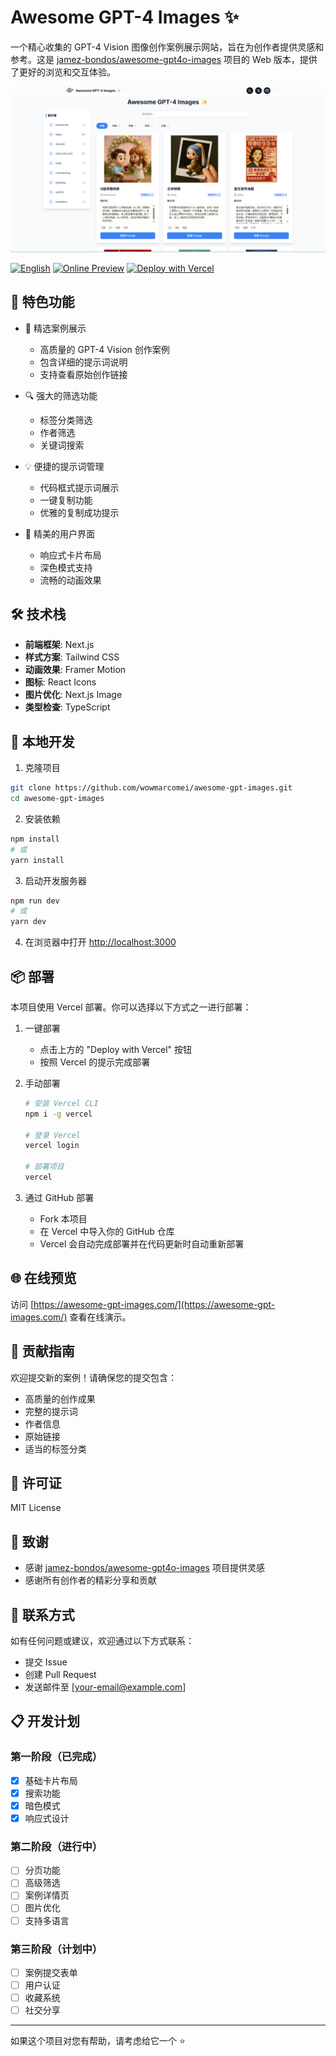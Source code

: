 # Awesome GPT-4 Images ✨

一个精心收集的 GPT-4 Vision 图像创作案例展示网站，旨在为创作者提供灵感和参考。这是 [jamez-bondos/awesome-gpt4o-images](https://github.com/jamez-bondos/awesome-gpt4o-images) 项目的 Web 版本，提供了更好的浏览和交互体验。

![demo](https://raw.githubusercontent.com/wowmarcomei/awesome-gpt-images/main/media/home-demo.png)

[![English](https://img.shields.io/badge/English-View-blue)](README_EN.md)
[![Online Preview](https://img.shields.io/badge/预览-awesome--gpt--images-green)](https://awesome-gpt-images.com)
[![Deploy with Vercel](https://vercel.com/button)](https://vercel.com/new/clone?repository-url=https%3A%2F%2Fgithub.com%2Fwowmarcomei%2Fawesome-gpt-images)

## 🌟 特色功能

- 📸 精选案例展示
  - 高质量的 GPT-4 Vision 创作案例
  - 包含详细的提示词说明
  - 支持查看原始创作链接

- 🔍 强大的筛选功能
  - 标签分类筛选
  - 作者筛选
  - 关键词搜索

- 💡 便捷的提示词管理
  - 代码框式提示词展示
  - 一键复制功能
  - 优雅的复制成功提示

- 🎨 精美的用户界面
  - 响应式卡片布局
  - 深色模式支持
  - 流畅的动画效果

## 🛠️ 技术栈

- **前端框架**: Next.js
- **样式方案**: Tailwind CSS
- **动画效果**: Framer Motion
- **图标**: React Icons
- **图片优化**: Next.js Image
- **类型检查**: TypeScript

## 🚀 本地开发

1. 克隆项目
```bash
git clone https://github.com/wowmarcomei/awesome-gpt-images.git
cd awesome-gpt-images
```

2. 安装依赖
```bash
npm install
# 或
yarn install
```

3. 启动开发服务器
```bash
npm run dev
# 或
yarn dev
```

4. 在浏览器中打开 [http://localhost:3000](http://localhost:3000)

## 📦 部署

本项目使用 Vercel 部署。你可以选择以下方式之一进行部署：

1. 一键部署
   - 点击上方的 "Deploy with Vercel" 按钮
   - 按照 Vercel 的提示完成部署

2. 手动部署
   ```bash
   # 安装 Vercel CLI
   npm i -g vercel
   
   # 登录 Vercel
   vercel login
   
   # 部署项目
   vercel
   ```

3. 通过 GitHub 部署
   - Fork 本项目
   - 在 Vercel 中导入你的 GitHub 仓库
   - Vercel 会自动完成部署并在代码更新时自动重新部署

## 🌐 在线预览

访问 [https://awesome-gpt-images.com/](https://awesome-gpt-images.com/) 查看在线演示。

## 🤝 贡献指南

欢迎提交新的案例！请确保您的提交包含：

- 高质量的创作成果
- 完整的提示词
- 作者信息
- 原始链接
- 适当的标签分类

## 📝 许可证

MIT License

## 💖 致谢

- 感谢 [jamez-bondos/awesome-gpt4o-images](https://github.com/jamez-bondos/awesome-gpt4o-images) 项目提供灵感
- 感谢所有创作者的精彩分享和贡献

## 📮 联系方式

如有任何问题或建议，欢迎通过以下方式联系：

- 提交 Issue
- 创建 Pull Request
- 发送邮件至 [your-email@example.com]

## 📋 开发计划

### 第一阶段（已完成）
- [x] 基础卡片布局
- [x] 搜索功能
- [x] 暗色模式
- [x] 响应式设计

### 第二阶段（进行中）
- [ ] 分页功能
- [ ] 高级筛选
- [ ] 案例详情页
- [ ] 图片优化
- [ ] 支持多语言

### 第三阶段（计划中）
- [ ] 案例提交表单
- [ ] 用户认证
- [ ] 收藏系统
- [ ] 社交分享

---

如果这个项目对您有帮助，请考虑给它一个 ⭐️ 